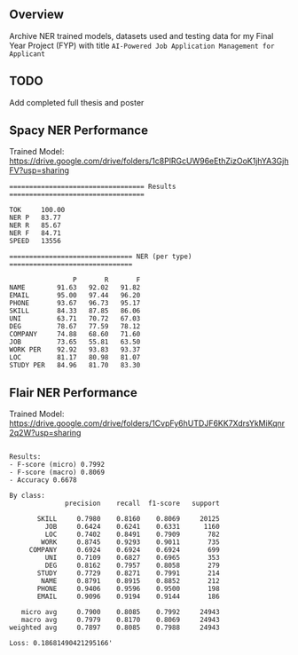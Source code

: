 ## Overview
Archive NER trained models, datasets used and testing data for my Final Year Project (FYP) with title `AI-Powered Job Application Management for Applicant`

## TODO
Add completed full thesis and poster

## Spacy NER Performance
Trained Model: https://drive.google.com/drive/folders/1c8PlRGcUW96eEthZizOoK1jhYA3GjhFV?usp=sharing
```
================================== Results ==================================

TOK     100.00
NER P   83.77 
NER R   85.67 
NER F   84.71 
SPEED   13556 

=============================== NER (per type) ===============================

                P       R       F
NAME        91.63   92.02   91.82
EMAIL       95.00   97.44   96.20
PHONE       93.67   96.73   95.17
SKILL       84.33   87.85   86.06
UNI         63.71   70.72   67.03
DEG         78.67   77.59   78.12
COMPANY     74.88   68.60   71.60
JOB         73.65   55.81   63.50
WORK PER    92.92   93.83   93.37
LOC         81.17   80.98   81.07
STUDY PER   84.96   81.70   83.30
```
## Flair NER Performance
Trained Model: https://drive.google.com/drive/folders/1CvpFy6hUTDJF6KK7XdrsYkMiKqnr2q2W?usp=sharing
```

Results:
- F-score (micro) 0.7992
- F-score (macro) 0.8069
- Accuracy 0.6678

By class:
              precision    recall  f1-score   support

       SKILL     0.7980    0.8160    0.8069     20125
         JOB     0.6424    0.6241    0.6331      1160
         LOC     0.7402    0.8491    0.7909       782
        WORK     0.8745    0.9293    0.9011       735
     COMPANY     0.6924    0.6924    0.6924       699
         UNI     0.7109    0.6827    0.6965       353
         DEG     0.8162    0.7957    0.8058       279
       STUDY     0.7729    0.8271    0.7991       214
        NAME     0.8791    0.8915    0.8852       212
       PHONE     0.9406    0.9596    0.9500       198
       EMAIL     0.9096    0.9194    0.9144       186

   micro avg     0.7900    0.8085    0.7992     24943
   macro avg     0.7979    0.8170    0.8069     24943
weighted avg     0.7897    0.8085    0.7988     24943

Loss: 0.18681490421295166'
```